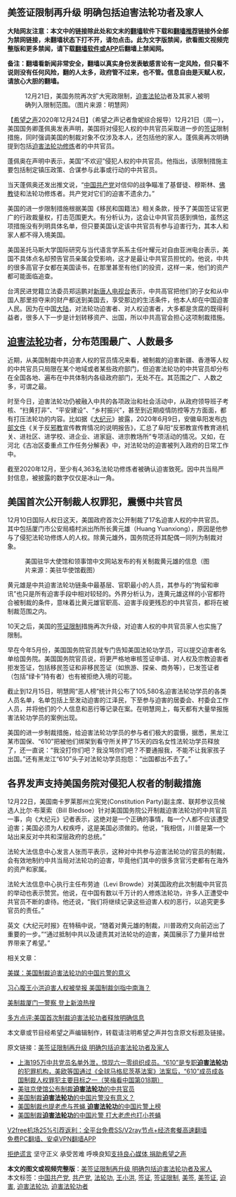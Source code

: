  <h2>美签证限制再升级 明确包括迫害法轮功者及家人</h2> <p class="notice"><b>大陆网友注意：本文中的链接除此处和文末的<a href="https://github.com/bannedbook/fanqiang" >翻墙</a>软件下载和<a href="https://github.com/killgcd/justmysocks/blob/master/README.md">翻墙推荐</a>链接外全部为禁网链接，未翻墙状态下打不开，请勿点击。此为文字版禁闻，欲看图文视频完整版和更多禁闻，请下载<a href="https://github.com/bannedbook/fanqiang">翻墙软件或APP</a>后翻墙上禁闻网。</p><p>备注：翻墙看新闻非常安全，翻墙以真实身份发表敏感言论有一定风险，但只看不说则没有任何风险，翻的人太多，政府管不过来，也不管。信息自由是天赋人权，请放心大胆的翻墙。</b></p>  <div class="entry"> <figure><figcaption>12月21日，美国务院再次扩大宪政限制，<a href="https://www.bannedbook.org/bnews/tag/%e8%bf%ab%e5%ae%b3/" class="st_tag internal_tag" rel="tag" title="标签 迫害 下的日志">迫害</a><a href="https://www.bannedbook.org/bnews/tag/%e6%b3%95%e8%bd%ae%e5%8a%9f/" class="st_tag internal_tag" rel="tag" title="标签 法轮功 下的日志">法轮功</a>者及其家人被明确列入限制范围。（图片来源：明慧网）</figcaption></figure> <p>【<span class='wp_keywordlink_affiliate'><a href="https://www.soundofhope.org" title="希望之声" target="_blank">希望之声</a></span>2020年12月24日】（希望之声记者詹妮综合报导）12月21日（周一），美国国务卿蓬佩奥发表声明，美国将对侵犯人权的中共官员采取进一步的<a href="https://www.bannedbook.org/bnews/tag/%e7%ad%be%e8%af%81/" class="st_tag internal_tag" rel="tag" title="标签 签证 下的日志">签证</a>限制措施，同时强调美国的制裁对象不仅涉及本人，还包括他的家人。蓬佩奥再次明确提到包括<span class='wp_keywordlink'><a href="https://www.bannedbook.org/forum11/topic278.html" title="评江泽民与中共相互利用迫害法轮功" target="_blank">迫害法轮功</a></span><span class='wp_keywordlink'><a href="https://www.qi-gong.me/" title="气功修炼网" target="_blank">修炼</a></span>者的中共官员。</p> <p>蓬佩奥在声明中表示，美国“不欢迎”侵犯人权的中共官员。他指出，该限制措施主要包括制定镇压政策、合谋参与此事或行动的中共官员。</p> <p>当天蓬佩奥还发出推文说，“<span class='wp_keywordlink_affiliate'><a href="https://www.bannedbook.org/" title="中国" target="_blank">中国</a></span><a href="https://www.bannedbook.org/bnews/tag/%e5%85%b1%e4%ba%a7%e5%85%9a/" class="st_tag internal_tag" rel="tag" title="标签 共产党 下的日志">共产党</a>对信仰的战争瞄准了基督徒、穆斯林、<span class='wp_keywordlink'><a href="https://www.qi-gong.me/buddhism/" title="佛教" target="_blank">佛教</a></span>徒和法轮功修炼者。共产党对它们的迫害不遗余力。”</p> <p>美国的进一步限制措施根据美国《移民和国籍法》相关条款，授予了美国签证官更广的行政裁量权，打击范围更大。有分析认为，这会让中共官员感到惧怕，虽然这项措施没有列明具体名单，但只要美国认定该中共官员有参与迫害行为，其本人和家人都不得入境美国。</p> <p>美国圣托马斯大学国际研究与当代语言学系系主任叶耀元对自由亚洲电台表示，美国不具体点名却预告官员亲属会受影响，这才是最让中共官员担忧的。他说，中共的很多高官子女都在美国读书，在那里甚至有他们的投资，这样一来，他们的资产都可能面临追查。</p> <p>台湾民进党籍立法委员郑运鹏对<span class='wp_keywordlink_affiliate'><a href="https://www.ntdtv.com/" title="新唐人电视台" target="_blank">新唐人电视台</a></span>表示，中共高官把他们的子女和从中国人那里掠夺来的财产都送到美国去，享受那边的生活条件，他本人却在中国迫害人民。因为在中国<span class='wp_keywordlink_affiliate'><a href="https://www.bannedbook.org/" title="大陆" target="_blank">大陆</a></span>，对法轮功迫害者、对人权迫害者，大多都是贪腐的既得利益者，很多人下一步是计划转移资产、出国，所以中共高官会担心这项制裁措施。</p>  <h2><a href="https://www.bannedbook.org/bnews/tag/%e8%bf%ab%e5%ae%b3%e6%b3%95%e8%bd%ae%e5%8a%9f/" class="st_tag internal_tag" rel="tag" title="标签 迫害法轮功 下的日志">迫害法轮功</a>者，分布范围最广、人数最多</h2> <p>近期，从美国制裁中共迫害人权的官员情况来看，被制裁的迫害新疆、香港等人权的中共官员只局限在某个地域或者某些政府部门，但迫害法轮功的中共官员却分布在全国各地、遍布在中共体制内各级政府部门，无处不在。其范围之广、人数之多，可谓之最。</p> <p>时至今日，迫害法轮功仍被融入中共的各项政治和社会活动中，从政府领导班子考核、“扫黄打非”、“平安建设”、“乡村振兴”，甚至到近期疫情防控等方方面面，都有打压法轮功的内容。比如据《<span class='wp_keywordlink_affiliate'><a href="http://www.epochtimes.com/" title="大纪元" target="_blank">大纪元</a></span>》披露，2020年6月9日，安徽阜阳发布<span class='wp_keywordlink'><a href="https://www.bannedbook.org/forum34/" title="中共内部文件 中共保密文件 解密文件" target="_blank">内部文件</a></span>《关于反<span class='wp_keywordlink'><a href="https://www.bannedbook.org/forum11/topic281.html" title="禁片：评中国共产党的邪教本质" target="_blank">邪教</a></span>宣传教育情况的说明报告》，汇总了阜阳“反邪教宣传教育进机关、进社区、进学校、进企业、进家庭、进宗教场所”专项活动的情况。又如，在河北《古冶区委重点工作任务分解表》中，对法轮功的迫害被列入政府的日常工作中。</p> <p>截至2020年12月，至少有4,363名法轮功修炼者被确认迫害致死。因中共当局严封信息，被披露的数字仅仅是冰山一角。</p> <h2>美国首次公开制裁人权罪犯，震慑中共官员</h2> <p>12月10日国际人权日这天，美国政府首次公开制裁了17名迫害人权的中共官员。其中包括厦门市公安局梧村派出所所长黄元雄（Huang Yuanxiong），原因是他参与了侵犯法轮功修炼人的人权。除黄元雄外，国务院还将其配偶一同列为制裁对象。</p> <figure><figcaption>美国驻华大使馆和领事馆中文网站发布的有关制裁黄元雄的信息（图片来源：美驻华使馆截图）</figcaption></figure> <p>黄元雄是中共迫害法轮功链条中最基层、官职最小的人员，其参与的“拘留和审讯”也只是所有迫害手段中相对较轻的。外界分析认为，连黄元雄这样的小官都符合被制裁的条件，意味着比黄元雄官职高、迫害手段更残忍的中共官员，都将在被制裁范围之内。</p> <p>10天之后，美国的<a href="https://www.bannedbook.org/bnews/tag/%E7%AD%BE%E8%AF%81%E9%99%90%E5%88%B6/" class="st_tag internal_tag" rel="tag" title="标签 签证限制 下的日志">签证限制</a>措施再次升级，对迫害人权的中共官员家人也实施了限制。</p>  <p>早在今年5月份，美国国务院官员就专门告知美国法轮功学员，可以提交迫害者名单给国务院。美国国务院官员说，将更严格地审核签证申请、对人权及宗教迫害者拒发签证，包括移民签证和非移民签证（如旅游、探亲、商务等），已发签证者（包括“绿卡”持有者）也有被拒绝入境的可能。</p> <p>截止到12月15日，明慧网“恶人榜”统计共公布了105,580名迫害法轮功学员的各类人员名单，名单包括上至发动迫害的江泽民，下至参与迫害的居委会、村委会工作人员，并将他们的个人信息和恶行等记录在案。在明慧网上，每天都有大量举报施害法轮功学员的案例出现。</p> <p>美国的进一步制裁措施，给迫害法轮功学员的参与者们极大的震慑，据悉，黑龙江某市国保、“610”把被他们绑架到看守所关押了15天的四名女性法轮功学员释放了，还一直说：“我没打你们吧？我没骂你们吧？不要通报我，不能不让我家孩子出国。”还有黑龙江“610”头子对法轮功学员抱怨：“出国都出不去了。”</p> <h2>各界发声支持美国务院对侵犯人权者的制裁措施</h2> <p>12月22日，美国南卡罗莱那州立宪党(Constitution Party)副主席、联邦参议员候选人比尔·布莱索（Bill Bledsoe）针对美国国务院公开制裁迫害法轮功的中共官员一事，向《大纪元》记者表示，这绝对是一个正确的事情，每一个人都不应该遭受迫害；美国必须为人权疾呼，这是美国必须做的。他说，“我相信，川普是第一个站出来反对中共和深层政府的总统。”</p> <p>法轮大法信息中心发言人张而平表示，这种对中共参与迫害法轮功的官员的制裁，会有效地制约中共当局对法轮功的迫害，毕竟他们其中的很多贪官污吏都有在海外的资产和家属。</p> <p>法轮大法信息中心执行主任布劳迪（Levi Browde）对美国政府此次制裁中共官员的举动也表示赞赏。他说，在中国有数以千万计的人修炼法轮功，许多人正遭受中共官员不断的虐待。他还说，“我们将继续记录这些迫害人权的恶行，以追究更多官员的责任。”</p>  <p>英文《大纪元时报》在特稿中说，“随着对黄元雄的制裁，川普政府又向前迈出了重要的一步。”“通过抵制中共以及谴责其对法轮功的迫害，美国展示了力量并给世界带来了希望。”</p> <p>相关文章：</p> <p><a href="https://www.soundofhope.org/post/455086">美媒：美国制裁迫害法轮功的中国片警的意义</a></p> <p><a href="https://www.soundofhope.org/post/454744">习心腹王小洪迫害人权被举报 美国制裁剑指中南海？</a></p> <p><a href="https://www.soundofhope.org/post/453037">美制裁厦门一警察 登上新浪热搜</a></p> <p><a href="https://www.soundofhope.org/post/452701">多方点评:美国首次制裁迫害法轮功者释放明确信息</a></p>  <p>本文章或节目经希望之声编辑制作，转载请注明希望之声并包含原文标题及链接。</p> <p>原文链接：<a class="src_link"  href="https://www.soundofhope.org/post/456925" target="_blank">美签证限制再升级 明确包括迫害法轮功者及家人</a></p> <ul class='op-related-articles' title='相关阅读'> <li><a href='https://www.bannedbook.org/bnews/comments/20201224/1453986.html' target='_blank'>上海195万中共党员名单外泄，惊现六一零组织成员。“610”是专职<b>迫害法轮功</b>的犯罪机构，美欧等国通过《全球马格尼茨基法案》法案后，“610”成员成各国制裁人权罪犯主要目标之一（笑梅看中国第018期）</a></li> <li><a href='https://www.bannedbook.org/bnews/cbnews/20201224/1453980.html' target='_blank'>美驻京使馆公布制裁<b>迫害法轮功</b>的中共官员</a></li> <li><a href='https://www.bannedbook.org/bnews/comments/20201219/1451074.html' target='_blank'>美国制裁<b>迫害法轮功</b>的中国片警没有意义？</a></li> <li><a href='https://www.bannedbook.org/bnews/worldnews/usa/20201218/1450538.html' target='_blank'>美国制裁也提老虎与苍蝇 <b>迫害法轮功</b>的中国片警上榜</a></li> <li><a href='https://www.bannedbook.org/bnews/headline/20201218/1450438.html' target='_blank'>美国制裁<b>迫害法轮功</b>的中国片警 打大老虎也打小苍蝇</a></li> </ul> <p class="texttj"> <a href="https://www.bannedbook.org/forum23/topic22702.html" target="_blank">V2free机场25%引荐返利：全平台免费SS/V2ray节点+经济套餐高速翻墙</a><br/> <a href="https://github.com/bannedbook/fanqiang/wiki/%E7%A6%81%E9%97%BB%E7%BD%91%E5%AE%89%E5%8D%93%E7%BF%BB%E5%A2%99%E6%96%B0%E9%97%BBAPP" target="_blank">免费PC翻墙、安卓VPN翻墙APP</a></p><p><span class='wp_keywordlink'><a href="https://www.bannedbook.org/forum2/topic1584.html" title="《拒绝谎言》" target="_blank">拒绝谎言</a></span> 坚守正义 承受苦难 呼唤良知<a href="/page/donate">支持良心媒体 捐助希望之声</a></p><a name='sharetosocial'></a>       <div><b>本文的图文或视频完整版</b>：<a href='https://www.bannedbook.org/bnews/comments/20201225/1454430.html'>美签证限制再升级 明确包括迫害法轮功者及家人</a></div>  </div><!--END ENTRY--> <div class="postfooter"> <div>本文标签：<a href="https://www.bannedbook.org/bnews/tag/%e4%b8%ad%e5%9b%bd%e5%85%b1%e4%ba%a7%e5%85%9a/" rel="tag">中国共产党</a>, <a href="https://www.bannedbook.org/bnews/tag/%e5%85%b1%e4%ba%a7%e5%85%9a/" rel="tag">共产党</a>, <a href="https://www.bannedbook.org/bnews/tag/%e6%b3%95%e8%bd%ae%e5%8a%9f/" rel="tag">法轮功</a>, <a href="https://www.bannedbook.org/bnews/tag/%e7%8e%8b%e5%b0%8f%e6%b4%aa/" rel="tag">王小洪</a>, <a href="https://www.bannedbook.org/bnews/tag/%e7%ad%be%e8%af%81/" rel="tag">签证</a>, <a href="https://www.bannedbook.org/bnews/tag/%E7%AD%BE%E8%AF%81%E9%99%90%E5%88%B6/" rel="tag">签证限制</a>, <a href="https://www.bannedbook.org/bnews/tag/%E7%BE%8E%E7%AD%BE/" rel="tag">美签</a>, <a href="https://www.bannedbook.org/bnews/tag/%E7%BE%8E%E7%AD%BE%E8%AF%81/" rel="tag">美签证</a>, <a href="https://www.bannedbook.org/bnews/tag/%e8%bf%ab%e5%ae%b3/" rel="tag">迫害</a>, <a href="https://www.bannedbook.org/bnews/tag/%e8%bf%ab%e5%ae%b3%e6%b3%95%e8%bd%ae%e5%8a%9f/" rel="tag">迫害法轮功</a>, <a href="https://www.bannedbook.org/bnews/tag/%E8%BF%AB%E5%AE%B3%E6%B3%95%E8%BD%AE%E5%8A%9F%E8%80%85/" rel="tag">迫害法轮功者</a></div>  </div><!--END POSTFOOTER--> 
